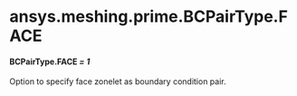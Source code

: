 # ansys.meshing.prime.BCPairType.FACE



#### BCPairType.FACE *= 1*

Option to specify face zonelet as boundary condition pair.

<!-- !! processed by numpydoc !! -->
